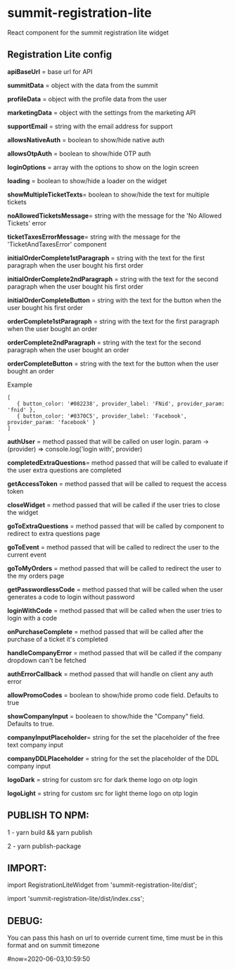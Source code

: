 # summit-registration-lite
React component for the summit registration lite widget


## Registration Lite config

   **apiBaseUrl**             = base url for API

   **summitData**             = object with the data from the summit

   **profileData**            = object with the profile data from the user

   **marketingData**          = object with the settings from the marketing API

   **supportEmail**           = string with the email address for support

   **allowsNativeAuth**       = boolean to show/hide native auth

   **allowsOtpAuth**          = boolean to show/hide OTP auth

   **loginOptions**           = array with the options to show on the login screen

   **loading**                = boolean to show/hide a loader on the widget

   **showMultipleTicketTexts**= boolean to show/hide the text for multiple tickets

   **noAllowedTicketsMessage**= string with the message for the 'No Allowed Tickets' error

   **ticketTaxesErrorMessage**= string with the message for the 'TicketAndTaxesError' component

   **initialOrderComplete1stParagraph** = string with the text for the first paragraph when the user bought his first order

   **initialOrderComplete2ndParagraph** = string with the text for the second paragraph when the user bought his first order

   **initialOrderCompleteButton** = string with the text for the button when the user bought his first order

   **orderComplete1stParagraph** = string with the text for the first paragraph when the user bought an order

   **orderComplete2ndParagraph** = string with the text for the second paragraph when the user bought an order

   **orderCompleteButton** = string with the text for the button when the user bought an order

   Example

   ```
   [
      { button_color: '#082238', provider_label: 'FNid', provider_param: 'fnid' },
      { button_color: '#0370C5', provider_label: 'Facebook', provider_param: 'facebook' }
   ]
   ```

   **authUser**               = method passed that will be called on user login. param -> (provider) => console.log('login with', provider)

   **completedExtraQuestions**= method passed that will be called to evaluate if the user extra questions are completed

   **getAccessToken**         = method passed that will be called to request the access token

   **closeWidget**            = method passed that will be called if the user tries to close the widget

   **goToExtraQuestions**     = method passed that will be called by component to redirect to extra questions page

   **goToEvent**              = method passed that will be called to redirect the user to the current event

   **goToMyOrders**           = method passed that will be called to redirect the user to the my orders page

   **getPasswordlessCode**    = method passed that will be called when the user generates a code to login without password

   **loginWithCode**          = method passed that will be called when the user tries to login with a code

   **onPurchaseComplete**     = method passed that will be called after the purchase of a ticket it's completed

   **handleCompanyError**     = method passed that will be called if the company dropdown can't be fetched

   **authErrorCallback**      = method passed that will handle on client any auth error

   **allowPromoCodes**        = boolean to show/hide promo code field. Defaults to true

   **showCompanyInput**       = booleaen to show/hide the "Company" field. Defaults to true.

   **companyInputPlaceholder**= string for the set the placeholder of the free text company input

   **companyDDLPlaceholder**  = string for the set the placeholder of the DDL company input

   **logoDark**               = string for custom src for dark theme logo on otp login 

   **logoLight**              = string for custom src for light theme logo on otp login 

## PUBLISH TO NPM:

1 - yarn build && yarn publish

2 - yarn publish-package

## IMPORT:

import RegistrationLiteWidget from 'summit-registration-lite/dist';

import 'summit-registration-lite/dist/index.css';

## DEBUG:
You can pass this hash on url to override current time, time must be in this format and on summit timezone

\#now=2020-06-03,10:59:50
